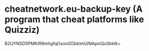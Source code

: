 # cheatnetwork.eu-backup-key (A program that cheat platforms like Quizziz)
B2UYNSD5PMKiR9mhgfqOsoxGObbimU/NApxiQoSkktk=
